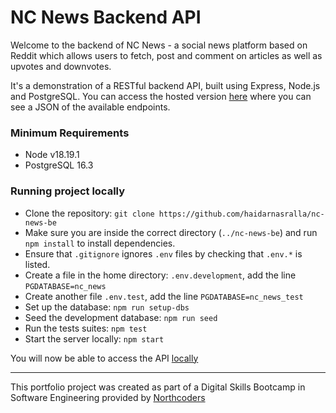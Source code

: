 # NC News Backend API

Welcome to the backend of NC News - a social news platform based on Reddit which allows users to fetch, post and comment on articles as well as upvotes and downvotes.

It's a demonstration of a RESTful backend API, built using Express, Node.js and PostgreSQL. You can access the hosted version [here](https://nc-news-be-v00f.onrender.com/api) where you can see a JSON of the available endpoints.

### Minimum Requirements

* Node v18.19.1
* PostgreSQL 16.3

### Running project locally

* Clone the repository: `git clone https://github.com/haidarnasralla/nc-news-be`
* Make sure you are inside the correct directory (`../nc-news-be`) and run `npm install` to install dependencies.
* Ensure that `.gitignore` ignores `.env` files by checking that `.env.*` is listed.
* Create a file in the home directory: `.env.development`, add the line `PGDATABASE=nc_news`
* Create another file `.env.test`, add the line `PGDATABASE=nc_news_test`
* Set up the database: `npm run setup-dbs`
* Seed the development database:  `npm run seed`
* Run the tests suites: `npm test`
* Start the server locally: `npm start`

You will now be able to access the API [locally](http://localhost:9090)

--- 

This portfolio project was created as part of a Digital Skills Bootcamp in Software Engineering provided by [Northcoders](https://northcoders.com/)
